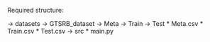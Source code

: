 Required structure:

-> datasets
    -> GTSRB_dataset
        -> Meta
        -> Train
        -> Test
        * Meta.csv
        * Train.csv
        * Test.csv
-> src
    * main.py
